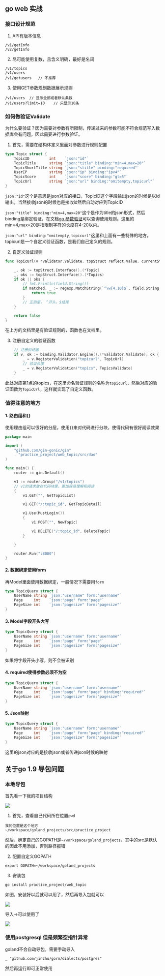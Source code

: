 ## go web 实战

### 接口设计规范

1. API有版本信息

```
/v1/getInfo
/v2/getInfo
```

2. 尽可能使用复数，且含义明确，最好是名词

```
/v1/topics
/v1/users
/v1/getusers   // 不推荐
```

3. 使用GET参数规划数据展示规则

```
/v1/users  // 显示全部或者默认条数
/v1/users?limit=10    // 只显示10条
```

### 如何做验证Validate

为什么要验证？因为需要对参数有所限制，传递过来的参数可能不符合规范写入数据库会有问题，因此需要进行参数验证。

1. 首先，需要在结构体定义里面对参数进行规则配置

```go
type Topic struct {
	TopicID         int    `json:"id"`
	TopicTitle      string `json:"title" binding:"min=4,max=20"`
	TopicShortTitle string `json:"stitle" binding:"required"`
	UserIP          string `json:"ip" binding:"ipv4"`
	TopicScore      int    `json:"score" binding:"gt=5"`
	TopicUrl        string `json:"url" binding:"omitempty,topicurl"`
}
```

`json:"id"`这个是意思是json对应的接口，TopicID这个字段输出json的时候是以id输出，当然接收json的时候也是接收id然后自动对应到TopicID

`json:"title" binding:"min=4,max=20"`这个是作为title的json形式，然后binding是绑定验证，在文档[go 参数验证](https://godoc.org/gopkg.in/go-playground/validator.v8)可以查询使用规则。这里的min=4,max=20是指限制字符的长度在4-20以内。

`json:"url" binding:"omitempty,topicurl"`这里和上面有一些特殊的地方，topicurl是一个自定义验证函数，是我们自己定义的规则。

2. 自定义验证规则

```go
func TopicUrl(v *validator.Validate, topStruct reflect.Value, currentStructOrField reflect.Value, field reflect.Value, fieldType reflect.Type, fieldKind reflect.Kind, param string) bool {

	_, ok := topStruct.Interface().(*Topic)
	_, oks := topStruct.Interface().(*Topics)
	if ok || oks {
		// fmt.Println(field.String())
		if matched, _ := regexp.MatchString(`^\w{4,10}$`, field.String()); matched {
			return true
		}
		// 正则里， ^开头，$结尾
	}

	return false
}
```

在上方的文档里是有验证规则的，函数也在文档里。

3. 注册自定义的验证函数

```go
	// 注册验证器
	if v, ok := binding.Validator.Engine().(*validator.Validate); ok {
		_ = v.RegisterValidation("topicurl", TopicUrl)
		// 验证长度
		_ = v.RegisterValidation("topics", TopicsValidate)
	}
```

此处对应第1点的topics，在这里命名验证规则的名称为`topicurl`，然后对应的验证函数为`TopicUrl`，这样就实现了自定义函数。

### 值得注意的地方

#### 1. 路由组和{}

使用理由组可以很好的分层，使用{}来对代码进行分块，使得代码有很好阅读效果

```go
package main

import (
	"github.com/gin-gonic/gin"
	. "practice_project/web_topic/src/dao"
)

func main() {
	router := gin.Default()

	v1 := router.Group("/v1/topics")
	// v1的请求放在代码块里，更加容易理解和阅读
	{
		v1.GET("", GetTopicList)

		v1.GET("/:topic_id", GetTopicDetail)

		v1.Use(MustLogin())
		{
			v1.POST("", NewTopic)

			v1.DELETE("/:topic_id", DeleteTopic)
		}

	}

	router.Run(":8080")
}
```

#### 2. 数据绑定使用form

再Model里面使用数据绑定，一般情况下需要用`form`

```go
type TopicQuery struct {
	UserName string `json:"username" form:"username"`
	Page     int    `json:"page" form:"page"`
	PageSize int    `json:"pagesize" form:"pagesize"`
}
```

#### 3. Model字段开头大写

```go
type TopicQuery struct {
	UserName string `json:"username" form:"username"`
	Page     int    `json:"page" form:"page"`
	PageSize int    `json:"pagesize" form:"pagesize"`
}
```

如果将字段开头小写，则不会被识别

#### 4. required使得参数必须不为空

```go
type TopicQuery struct {
	UserName string `json:"username" form:"username"`
	Page     int    `json:"page" form:"page" binding:"required"`
	PageSize int    `json:"pagesize" form:"pagesize"`
}
```

#### 5. Json映射

```go
type TopicQuery struct {
	UserName string `json:"username" form:"username"`
	Page     int    `json:"page" form:"page" binding:"required"`
	PageSize int    `json:"pagesize" form:"pagesize"`
}
```

这里的json对应的是接收json或者传递json时候的映射



## 关于go 1.9 导包问题

### 本地导包

首先看一下我的项目结构

![](https://cdn.jsdelivr.net/gh/nizonglong/oss@master/2020-04-16%2015:28:56-uPic-Snipaste_2020-04-16_15-28-39.png)

1. 首先，查看自己代码所在位置`pwd`

```
我的位置是这个地方
~/workspace/goland_projects/src/practice_project
```

然后，确定自己的GOPATH是`~/workspace/goland_projects`，其中的src是默认的因此不用添加，否则路径报错

2. 配置自定义GOPATH

`export GOPATH=~/workspace/goland_projects`

3. 安装包

`go install practice_project/web_topic`

如图，安装好以后就可以用了，然后再导入包就可以

![](https://cdn.jsdelivr.net/gh/nizonglong/oss@master/2020-04-16%2015:29:42-uPic-Snipaste_2020-04-16_15-29-36.png)

导入->可以使用了

![](https://cdn.jsdelivr.net/gh/nizonglong/oss@master/2020-04-16%2015:33:18-uPic-Snipaste_2020-04-16_15-30-27.png)

### 使用postgresql 但是频繁空指针异常

goland不会自动导包，需要手动导入

`_ "github.com/jinzhu/gorm/dialects/postgres"`

然后再运行即可正常使用	